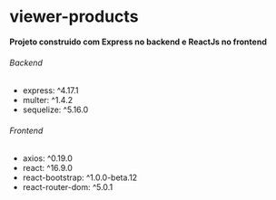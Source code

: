 # viewer-products

**Projeto construido com Express no backend e ReactJs no frontend**

###### Backend

- express: ^4.17.1
- multer: ^1.4.2
- sequelize: ^5.16.0

###### Frontend

- axios: ^0.19.0
- react: ^16.9.0
- react-bootstrap: ^1.0.0-beta.12
- react-router-dom: ^5.0.1
